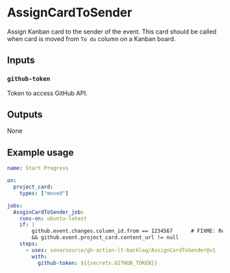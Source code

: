 # AssignCardToSender

Assign Kanban card to the sender of the event. This card should be called when card is moved from `To do` column on a Kanban board.

## Inputs

### `github-token`

Token to access GitHub API.

## Outputs

None

## Example usage

```yaml
name: Start Progress

on:
  project_card:
    types: ["moved"]

jobs:
  AssginCardToSender_job:
    runs-on: ubuntu-latest
    if: |
        github.event.changes.column_id.from == 1234567      # FIXME: Replace with "To do" column ID
        && github.event.project_card.content_url != null
    steps:
      - uses: sonarsource/gh-action-lt-backlog/AssignCardToSender@v1
        with:
          github-token: ${{secrets.GITHUB_TOKEN}}
```